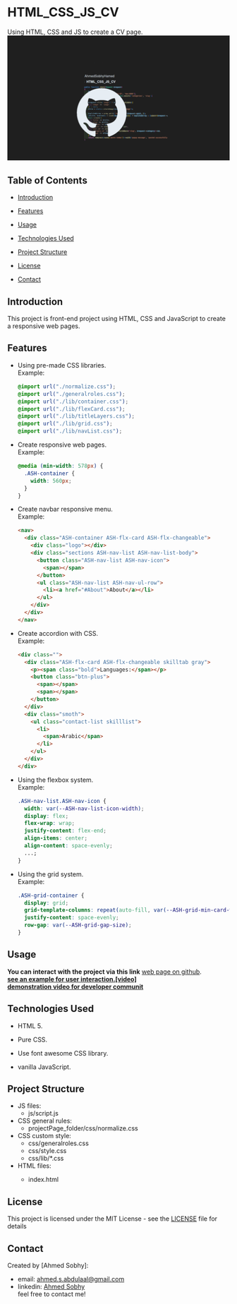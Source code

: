 # HTML_CSS_JS_CV

Using HTML, CSS and JS to create a CV page.
![](repo-image/name.png)

## Table of Contents

- [Introduction](#introduction)
- [Features](#features)
- [Usage](#usage)
- [Technologies Used](#technologies-used)
- [Project Structure](#project-structure)
- [License](#license)
- [Contact](#contact)

  <!-- intro -->

## Introduction

This project is front-end project using HTML, CSS and JavaScript to create a responsive web pages.

  <!-- technologies was used with links if available -->

## Features

- Using pre-made CSS libraries.
  <br>
  Example:

  ```css
  @import url("./normalize.css");
  @import url("./generalroles.css");
  @import url("./lib/container.css");
  @import url("./lib/flexCard.css");
  @import url("./lib/titleLayers.css");
  @import url("./lib/grid.css");
  @import url("./lib/navList.css");
  ```

- Create responsive web pages.
  <br>
  Example:

  ```css
  @media (min-width: 578px) {
    .ASH-container {
      width: 560px;
    }
  }
  ```

- Create navbar responsive menu.
  <br>
  Example:

  ```html
  <nav>
    <div class="ASH-container ASH-flx-card ASH-flx-changeable">
      <div class="logo"></div>
      <div class="sections ASH-nav-list ASH-nav-list-body">
        <button class="ASH-nav-list ASH-nav-icon">
          <span></span>
        </button>
        <ul class="ASH-nav-list ASH-nav-ul-row">
          <li><a href="#About">About</a></li>
        </ul>
      </div>
    </div>
  </nav>
  ```

- Create accordion with CSS.
  <br>
  Example:

  ```html
  <div class="">
    <div class="ASH-flx-card ASH-flx-changeable skilltab gray">
      <p><span class="bold">Languages:</span></p>
      <button class="btn-plus">
        <span></span>
        <span></span>
      </button>
    </div>
    <div class="smoth">
      <ul class="contact-list skilllist">
        <li>
          <span>Arabic</span>
        </li>
      </ul>
    </div>
  </div>
  ```

- Using the flexbox system.
  <br>
  Example:

  ```css
  .ASH-nav-list.ASH-nav-icon {
    width: var(--ASH-nav-list-icon-width);
    display: flex;
    flex-wrap: wrap;
    justify-content: flex-end;
    align-items: center;
    align-content: space-evenly;
    ...;
  }
  ```

- Using the grid system.
  <br>
  Example:

  ```css
  .ASH-grid-container {
    display: grid;
    grid-template-columns: repeat(auto-fill, var(--ASH-grid-min-card-width));
    justify-content: space-evenly;
    row-gap: var(--ASH-grid-gap-size);
  }
  ```

  <!-- usage or how to interact with this technologies like api end points and what they do -->

## Usage

**You can interact with the project via this link**
[web page on github](https://ahmedsobhyhamed.github.io/HTML_CSS_JS_CV/).
<br>
**[see an example for user interaction.[video]](https://youtube.com)**
<br>
**[demonstration video for developer communit](https://www.youtube.com)**

## Technologies Used

- HTML 5.
- Pure CSS.
- Use font awesome CSS library.
- vanilla JavaScript.

  <!-- about the project and a digram of how it work -->

## Project Structure

- JS files:
  - js/script.js
- CSS general rules:
  - projectPage_folder/css/normalize.css
- CSS custom style:
  - css/generalroles.css
  - css/style.css
  - css/lib/\*.css
- HTML files:
  - index.html

    <!-- licance -->

## License

This project is licensed under the MIT License - see the [LICENSE](/LICENSE) file for details

  <!-- contacts -->

## Contact

Created by [Ahmed Sobhy]:

- email: [ahmed.s.abdulaal@gmail.com](mailto:ahmed.s.abdulaal@gmail.com)
- linkedin: [Ahmed Sobhy](https://www.linkedin.com/in/ahmed-sobhy-b824b7201/)
  <br>
  feel free to contact me!
